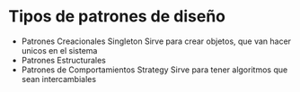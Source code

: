 # Tipos de patrones de diseño
- Patrones Creacionales
  Singleton
    Sirve para crear objetos, que van hacer unicos en el sistema
- Patrones Estructurales 
- Patrones de Comportamientos
  Strategy
    Sirve para tener algoritmos que sean intercambiales